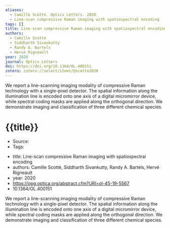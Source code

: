 ```yaml
---
aliases:
  - Camille Scotté. Optics Letters. 2020
  - Line-scan compressive Raman imaging with spatiospectral encoding
tags: []
title: Line-scan compressive Raman imaging with spatiospectral encoding
authors:
  - Camille Scotté
  - Siddharth Sivankutty
  - Randy A. Bartels
  - Hervé Rigneault
year: 2020
journal: Optics Letters
doi: https://doi.org/10.1364/OL.400151
zotero: zotero://select/items/@scotte2020
---
```

<!-- START_ABSTRACT -->
We report a line-scanning imaging modality of compressive Raman technology with a single-pixel detector. The spatial information along the illumination line is encoded onto one axis of a digital micromirror device, while spectral coding masks are applied along the orthogonal direction. We demonstrate imaging and classification of three different chemical species.
<!-- END_ABSTRACT -->

<!-- START_TEMPLATE -->
# {{title}}

- Source:
- Tags: 
<!-- END_TEMPLATE -->

- title: Line-scan compressive Raman imaging with spatiospectral encoding
- authors: Camille Scotté, Siddharth Sivankutty, Randy A. Bartels, Hervé Rigneault
- year: 2020
- https://opg.optica.org/abstract.cfm?URI=ol-45-19-5567
- 10.1364/OL.400151

We report a line-scanning imaging modality of compressive Raman technology with a single-pixel detector. The spatial information along the illumination line is encoded onto one axis of a digital micromirror device, while spectral coding masks are applied along the orthogonal direction. We demonstrate imaging and classification of three different chemical species.